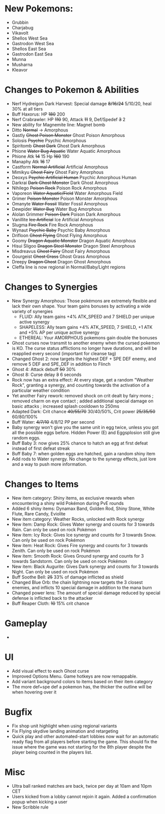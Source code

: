 # New Pokemons:

 - Grubbin
 - Charjabug
 - Vikavolt
 - Shellos West Sea
 - Gastrodon West Sea
 - Shellos East Sea
 - Gastrodon East Sea
 - Munna
 - Musharna
 - Kleavor

# Changes to Pokemon & Abilities

- Nerf Hydreigon Dark Harvest: Special damage ~~8/16/24~~ 5/10/20, heal 30% at all tiers
- Buff Haxorus: HP ~~180~~ 200
- Nerf Crabrawler: HP ~~110~~ 90, Attack ~~11~~ 9, Def/Spedef ~~3~~ 2
- New ability for Magnemite line: Magnet bomb
- Ditto ~~Normal~~ -> Amorphous
- Gastly ~~Ghost Poison Monster~~ Ghost Poison Amorphous
- Solosis ~~Psychic~~ Psychic Amorphous
- Spiritomb ~~Ghost Dark~~ Ghost Dark Amorphous
- Phione ~~Water Bug Aquatic~~ Water Aquatic Amorphous
- Phione Atk ~~14~~ 15 Hp ~~160~~ 190
- Manaphy Atk ~~16~~ 17
- Castform ~~Normal Artificial~~ Artificial Amorphous
- Mimikyu ~~Ghost Fairy~~ Ghost Fairy Amorphous
- Deoxys ~~Psychic Artificial Human~~ Psychic Amorphous Human
- Darkrai ~~Dark Ghost Monster~~ Dark Ghost Amorphous
- Nihilego ~~Poison Rock~~ Poison Rock Amorphous
- Vaporeon ~~Water Aquatic/Field~~ Water Amorphous Field
- Grimer ~~Poison Monster~~ Poison Monster Amorphous
- Omanyte ~~Water Fossil~~ Water Fossil Amorphous
- Dewpider ~~Water Bug~~ Water Bug Amorphous
- Alolan Grimmer ~~Poison Dark~~ Poison Dark Amorphous
- Vanillite ~~Ice Artificial~~ Ice Artificial Amorphous
- Slugma ~~Fire Rock~~ Fire Rock Amorphous
- Wynaut ~~Psychic Baby~~ Psychic Baby Amorphous
- Drifloon ~~Ghost Flying~~ Ghost Flying Amorphous
- Goomy ~~Dragon Aquatic Monster~~ Dragon Aquatic Amorphous
- Hisui Sligoo ~~Dragon Steel Monster~~ Dragon Steel Amorphous
- Misdreavus ~~Ghost Fairy~~ Ghost Fairy Amorphous
- Gourgeist ~~Ghost Grass~~ Ghost Grass Amorphous
- Dreepy ~~Dragon Ghost~~ Dragon Ghost Amorphous
- Cleffa line is now regional in Normal/Baby/Light regions


# Changes to Synergies

- New Synergy Amorphous: Those pokémons are extremely flexible and lack their own shape. Your team gains bonuses by activating a wide variety of synergies
  - FLUID: Ally team gains +4% ATK_SPEED and 7 SHIELD per unique active synergy
  - SHAPELESS: Ally team gains +4% ATK_SPEED, 7 SHIELD, +1 ATK and +5% AP per unique active synergy
  - ETHEREAL: Your AMORPHOUS pokemons gain double the bonuses
- Ghost curses now transmit to another enemy when the cursed pokemon is KO. The curse status afflictions no longer have durations, and will be reapplied every second (important for cleanse tag)
- Changed Ghost 2: now targets the highest DEF + SPE DEF enemy, and remove 5 DEF and SPE_DEF in addition to Flinch
- Ghost 4: Attack debuff ~~50~~ 30%
- Ghost 8: Curse delay ~~3~~ 6 seconds
- Rock now has an extra effect: At every stage, get a random "Weather Rock", granting a synergy, and counting towards the activation of a particular weather condition
- Yet another Fairy rework: removed shock on crit dealt by fairy mons ; removed charm on eye contact ; added additional special damage on basic attacks ; increased splash cooldown to 250ms
- Adapted Dark: Crit chance ~~40/55/70~~ 30/40/50%, Crit power ~~25/35/50~~ 60/80/100%
- Buff Water: ~~4/7/10~~ 4/8/12 PP per second
- Baby synergy won't give you the same unit in egg twice, unless you got all the possible eggs before. Hidden Power (E) and Eggsplosion still give random eggs.
- Buff Baby 3: now gives 25% chance to hatch an egg at first defeat instead of first defeat streak
- Buff Baby 7: when golden eggs are hatched, gain a random shiny item
- Add rods to Water synergy. No change to the synergy effects, just lore and a way to push more information.

# Changes to Items

- New item category: Shiny items, as exclusive rewards when encountering a shiny wild Pokémon during PvE rounds
- Added 6 shiny items: Dynamax Band, Golden Rod, Shiny Stone, White Flute, Rare Candy, Eviolite
- New item category: Weather Rocks, unlocked with Rock synergy
- New item: Damp Rock: Gives Water synergy and counts for 3 towards Rain. Can only be used on rock Pokémon
- New item: Icy Rock: Gives Ice synergy and counts for 3 towards Snow. Can only be used on rock Pokémon
- New item: Heat Rock: Gives Fire synergy and counts for 3 towards Zenith. Can only be used on rock Pokémon
- New item: Smooth Rock: Gives Ground synergy and counts for 3 towards Sandstorm. Can only be used on rock Pokémon
- New item: Black Augurite: Gives Dark synergy and counts for 3 towards Night. Can only be used on rock Pokémon
- Buff Soothe Bell: ~~25~~ 33% of damage inflicted as shield
- Changed Blue Orb: the chain lightning now targets the 3 closest enemies, and inflicts 10 special damage in addition to the mana burn
- Changed power lens: The amount of special damage reduced by special defense is inflicted back to the attacker
- Buff Reaper Cloth: ~~10~~ 15% crit chance

# Gameplay

-

# UI

- Add visual effect to each Ghost curse
- Improved Options Menu. Game hotkeys are now remappable.
- Add variant background colors to items based on their item category
- The more def+spe def a pokemon has, the thicker the outline will be when hovering over it

# Bugfix

- Fix shop unit highlight when using regional variants
- Fix Flying skydive landing animation and retargeting
- Quick play and other automated-start lobbies now wait for an automatic ready flag from all players before starting the game. This should fix the issue where the game was not starting for the 8th player despite the player being counted in the players list.

# Misc

- Ultra ball ranked matches are back, twice per day at 10am and 10pm CET
- Users kicked from a lobby cannot rejoin it again. Added a confirmation popup when kicking a user
- New Scribble rule
